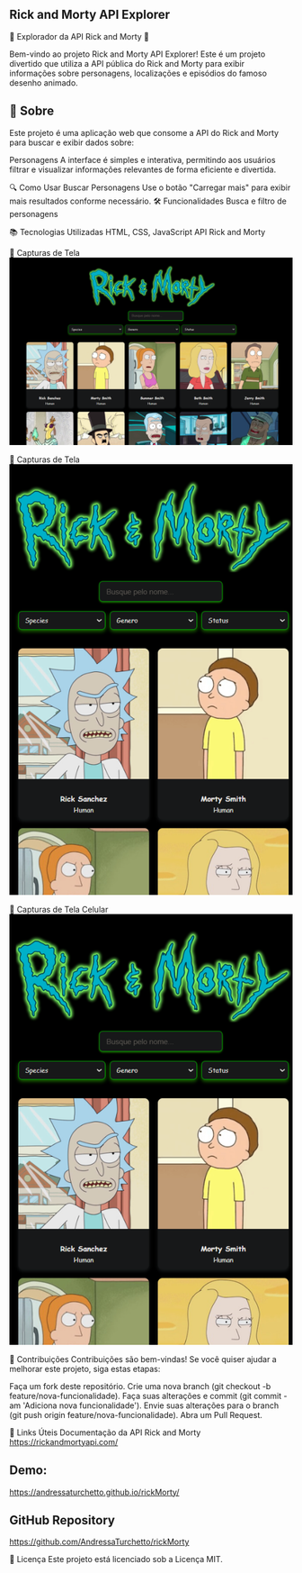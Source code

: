 ## Rick and Morty API Explorer
🚀 Explorador da API Rick and Morty 🚀

Bem-vindo ao projeto Rick and Morty API Explorer! Este é um projeto divertido que utiliza a API pública do Rick and Morty para exibir informações sobre personagens, localizações e episódios do famoso desenho animado.

## 📜 Sobre
Este projeto é uma aplicação web que consome a API do Rick and Morty para buscar e exibir dados sobre:

Personagens
A interface é simples e interativa, permitindo aos usuários filtrar e visualizar informações relevantes de forma eficiente e divertida.

🔍 Como Usar
Buscar Personagens
Use o botão "Carregar mais" para exibir mais resultados conforme necessário.
🛠️ Funcionalidades
Busca e filtro de personagens

📚 Tecnologias Utilizadas
HTML, CSS, JavaScript
API Rick and Morty

📸 Capturas de Tela
![alt text](assets/img-1.png)

📸 Capturas de Tela
![alt text](assets/img-3.png)

📸 Capturas de Tela Celular
![alt text](assets/img-3.png)

🤝 Contribuições
Contribuições são bem-vindas! Se você quiser ajudar a melhorar este projeto, siga estas etapas:

Faça um fork deste repositório.
Crie uma nova branch (git checkout -b feature/nova-funcionalidade).
Faça suas alterações e commit (git commit -am 'Adiciona nova funcionalidade').
Envie suas alterações para o branch (git push origin feature/nova-funcionalidade).
Abra um Pull Request.

🔗 Links Úteis
Documentação da API Rick and Morty
https://rickandmortyapi.com/

## Demo: 
https://andressaturchetto.github.io/rickMorty/

## GitHub Repository
https://github.com/AndressaTurchetto/rickMorty

📄 Licença
Este projeto está licenciado sob a Licença MIT.